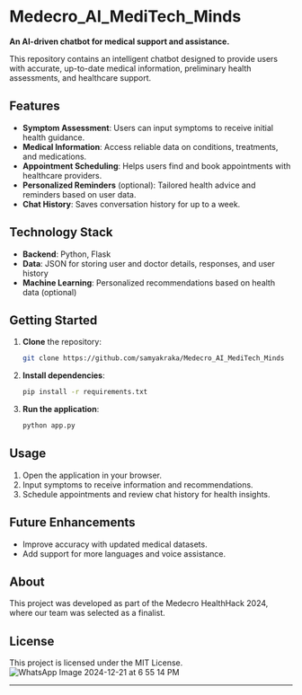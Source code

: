 
# Medecro_AI_MediTech_Minds

**An AI-driven chatbot for medical support and assistance.**

This repository contains an intelligent chatbot designed to provide users with accurate, up-to-date medical information, preliminary health assessments, and healthcare support.

## Features
- **Symptom Assessment**: Users can input symptoms to receive initial health guidance.
- **Medical Information**: Access reliable data on conditions, treatments, and medications.
- **Appointment Scheduling**: Helps users find and book appointments with healthcare providers.
- **Personalized Reminders** (optional): Tailored health advice and reminders based on user data.
- **Chat History**: Saves conversation history for up to a week.

## Technology Stack
- **Backend**: Python, Flask
- **Data**: JSON for storing user and doctor details, responses, and user history
- **Machine Learning**: Personalized recommendations based on health data (optional)

## Getting Started
1. **Clone** the repository:
   ```bash
   git clone https://github.com/samyakraka/Medecro_AI_MediTech_Minds
   ```
2. **Install dependencies**:
   ```bash
   pip install -r requirements.txt
   ```
3. **Run the application**:
   ```bash
   python app.py
   ```

## Usage
1. Open the application in your browser.
2. Input symptoms to receive information and recommendations.
3. Schedule appointments and review chat history for health insights.

## Future Enhancements
- Improve accuracy with updated medical datasets.
- Add support for more languages and voice assistance.

## About
This project was developed as part of the Medecro HealthHack 2024, where our team was selected as a finalist.

## License
This project is licensed under the MIT License.
![WhatsApp Image 2024-12-21 at 6 55 14 PM](https://github.com/user-attachments/assets/33301ade-18ca-4e0d-8c5c-25892e71491a)

--- 
